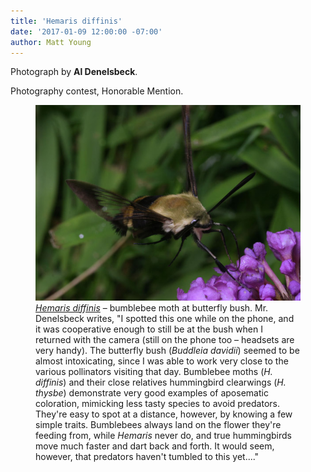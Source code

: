 ```yaml
---
title: 'Hemaris diffinis'
date: '2017-01-09 12:00:00 -07:00'
author: Matt Young
---
```

Photograph by **Al Denelsbeck**.

Photography contest, Honorable Mention.

<figure>
<img src="/uploads/2017/Denelsbeck.Hemaris_diffinis.jpg" alt="Pentatomidae" />
<figcaption>
<a href="https://en.wikipedia.org/wiki/Hemaris_diffinis"><i>Hemaris diffinis</i></a> &ndash; bumblebee moth at butterfly bush. Mr. Denelsbeck writes, "I spotted this one while on the phone, and it was cooperative enough to still be at the bush when I returned with the camera (still on the phone too &ndash; headsets are very handy). The butterfly bush (<i>Buddleia davidii</i>) seemed to be almost intoxicating, since I was able to work very close to the various pollinators visiting that day. Bumblebee moths (<i>H. diffinis</i>) and their close relatives  hummingbird clearwings (<i>H. thysbe</i>) demonstrate very good examples of aposematic coloration, mimicking less tasty species to avoid predators. They're easy to spot at a distance, however, by knowing a few simple traits. Bumblebees always land on the flower they're feeding from, while <i>Hemaris</i> never do, and true hummingbirds move much faster and dart back and forth. It would seem, however, that predators haven't tumbled to this yet...."
</figcaption>
</figure>
